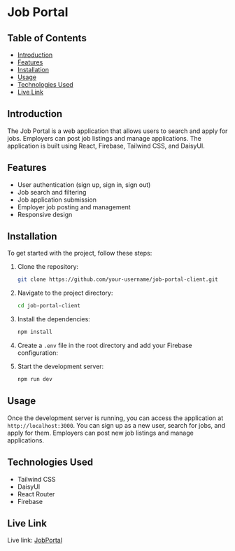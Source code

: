 # Job Portal

## Table of Contents

-   [Introduction](#introduction)
-   [Features](#features)
-   [Installation](#installation)
-   [Usage](#usage)
-   [Technologies Used](#technologies-used)
-   [Live Link](#live-link)

## Introduction

The Job Portal is a web application that allows users to search and apply for jobs. Employers can post job listings and manage applications. The application is built using React, Firebase, Tailwind CSS, and DaisyUI.

## Features

-   User authentication (sign up, sign in, sign out)
-   Job search and filtering
-   Job application submission
-   Employer job posting and management
-   Responsive design

## Installation

To get started with the project, follow these steps:

1. Clone the repository:

    ```sh
    git clone https://github.com/your-username/job-portal-client.git
    ```

2. Navigate to the project directory:

    ```sh
    cd job-portal-client
    ```

3. Install the dependencies:

    ```sh
    npm install
    ```

4. Create a `.env` file in the root directory and add your Firebase configuration:

5. Start the development server:
    ```sh
    npm run dev
    ```

## Usage

Once the development server is running, you can access the application at `http://localhost:3000`. You can sign up as a new user, search for jobs, and apply for them. Employers can post new job listings and manage applications.

## Technologies Used

-   Tailwind CSS
-   DaisyUI
-   React Router
-   Firebase

## Live Link

Live link: [JobPortal](https://job-portal-cd467.web.app/)

